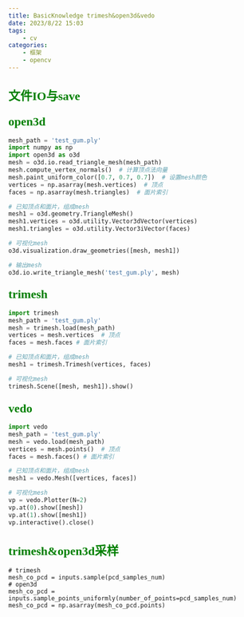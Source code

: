 ```yaml
---
title: BasicKnowledge trimesh&open3d&vedo
date: 2023/8/22 15:03
tags:
    - cv
categories: 
    - 框架
    - opencv
---
```


## <font face="微软雅黑" color=green size=5>文件IO与save</font>


### <font face="微软雅黑" color=green size=5>open3d </font>
```python
mesh_path = 'test_gum.ply'
import numpy as np
import open3d as o3d
mesh = o3d.io.read_triangle_mesh(mesh_path)
mesh.compute_vertex_normals()  # 计算顶点法向量
mesh.paint_uniform_color([0.7, 0.7, 0.7])  # 设置mesh颜色
vertices = np.asarray(mesh.vertices)  # 顶点
faces = np.asarray(mesh.triangles)  # 面片索引

# 已知顶点和面片，组成mesh
mesh1 = o3d.geometry.TriangleMesh()
mesh1.vertices = o3d.utility.Vector3dVector(vertices)
mesh1.triangles = o3d.utility.Vector3iVector(faces)

# 可视化mesh 
o3d.visualization.draw_geometries([mesh, mesh1])

# 输出mesh
o3d.io.write_triangle_mesh('test_gum.ply', mesh)
```

### <font face="微软雅黑" color=green size=5>trimesh</font>

```python
import trimesh
mesh_path = 'test_gum.ply'
mesh = trimesh.load(mesh_path)
vertices = mesh.vertices  # 顶点
faces = mesh.faces # 面片索引

# 已知顶点和面片，组成mesh
mesh1 = trimesh.Trimesh(vertices, faces)

# 可视化mesh
trimesh.Scene([mesh, mesh1]).show()
```

### <font face="微软雅黑" color=green size=5>vedo</font>

```python
import vedo
mesh_path = 'test_gum.ply'
mesh = vedo.load(mesh_path)
vertices = mesh.points()  # 顶点
faces = mesh.faces() # 面片索引

# 已知顶点和面片，组成mesh
mesh1 = vedo.Mesh([vertices, faces])

# 可视化mesh
vp = vedo.Plotter(N=2)
vp.at(0).show([mesh])
vp.at(1).show([mesh1])
vp.interactive().close()
```

## <font face="微软雅黑" color=green size=5>trimesh&open3d采样</font>

```
# trimesh
mesh_co_pcd = inputs.sample(pcd_samples_num)  
# open3d
mesh_co_pcd = inputs.sample_points_uniformly(number_of_points=pcd_samples_num)
mesh_co_pcd = np.asarray(mesh_co_pcd.points)
```
